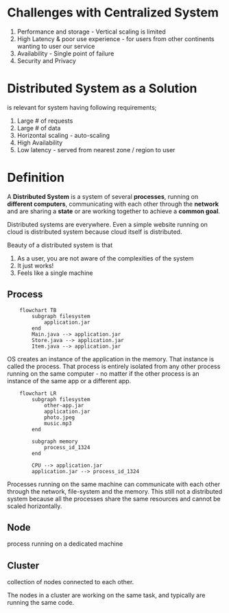 # Challenges with Centralized System
1. Performance and storage - Vertical scaling is limited
2. High Latency & poor use experience - for users from other continents wanting to user our service 
3. Availability - Single point of failure
4. Security and Privacy

# Distributed System as a Solution
is relevant for system having following requirements;
1. Large # of requests
2. Large # of data
3. Horizontal scaling - auto-scaling
4. High Availability
5. Low latency - served from nearest zone / region to user

# Definition

A **Distributed System** is a system of several **processes**, running on **different computers**, communicating with each other through the **network** and are sharing a **state** or are working together to achieve a **common goal**.

Distributed systems are everywhere. Even a simple website running on cloud is distributed system because cloud itself is distributed.

Beauty of a distributed system is that
1. As a user, you are not aware of the complexities of the system
2. It just works!
3. Feels like a single machine

## Process
```mermaid
    flowchart TB
        subgraph filesystem
            application.jar
        end
        Main.java --> application.jar
        Store.java --> application.jar
        Item.java --> application.jar
```
OS creates an instance of the application in the memory. That instance is called the process. That process is entirely isolated from any other process running on the same computer - no matter if the other process is an instance of the same app or a different app.
```mermaid
    flowchart LR
        subgraph filesystem
            other-app.jar
            application.jar
            photo.jpeg
            music.mp3
        end
        
        subgraph memory
            process_id_1324
        end
        
        CPU --> application.jar
        application.jar --> process_id_1324        
```

Processes running on  the same machine can communicate with each other through the network, file-system and the memory. This still not a distributed system because all the processes share the same resources and cannot be scaled horizontally.

## Node
process running on a dedicated machine

## Cluster
collection of nodes connected to each other.

The nodes in a cluster are working on the same task, and typically are running the same code.
